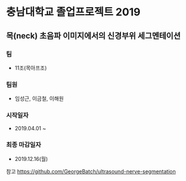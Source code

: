 충남대학교 졸업프로젝트 2019
==============================================

목(neck) 초음파 이미지에서의 신경부위 세그멘테이션
-----------------------------------------------
### 팀
- 11조(목아프조)

### 팀원
- 임성근, 이금철, 이해원

### 시작일자
- 2019.04.01 ~ 

### 최종 마감일자
- 2019.12.16(월)




참고
https://github.com/GeorgeBatch/ultrasound-nerve-segmentation
